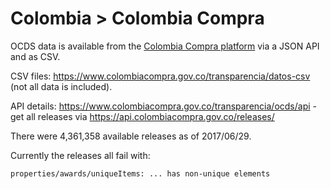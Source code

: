 Colombia > Colombia Compra
==========================

OCDS data is available from the [Colombia Compra platform](https://www.colombiacompra.gov.co/transparencia/estandar-ocds) via a JSON API and as CSV.

CSV files: https://www.colombiacompra.gov.co/transparencia/datos-csv (not all data is included).

API details: https://www.colombiacompra.gov.co/transparencia/ocds/api - get all releases via https://api.colombiacompra.gov.co/releases/

There were 4,361,358 available releases as of 2017/06/29.

Currently the releases all fail with:

    properties/awards/uniqueItems: ... has non-unique elements
